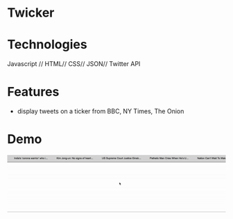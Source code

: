 # Twicker

# Technologies
Javascript // HTML// CSS// JSON// Twitter API


# Features
- display tweets on a ticker from BBC, NY Times, The Onion


# Demo

<img src="https://github.com/Edith2019/Twicker/blob/master/TwickerDemo.gif" style="max-width:100%;">
